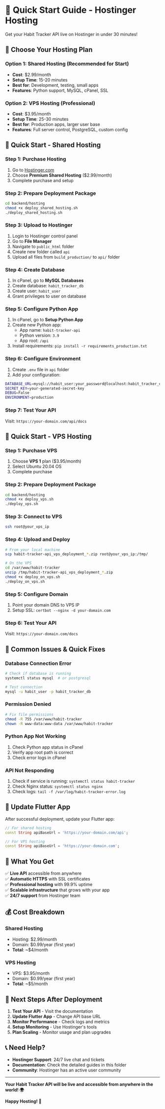 # 🚀 Quick Start Guide - Hostinger Hosting

Get your Habit Tracker API live on Hostinger in under 30 minutes!

## 🎯 **Choose Your Hosting Plan**

### **Option 1: Shared Hosting (Recommended for Start)**
- **Cost**: $2.99/month
- **Setup Time**: 15-20 minutes
- **Best for**: Development, testing, small apps
- **Features**: Python support, MySQL, cPanel, SSL

### **Option 2: VPS Hosting (Professional)**
- **Cost**: $3.95/month
- **Setup Time**: 25-30 minutes
- **Best for**: Production apps, larger user base
- **Features**: Full server control, PostgreSQL, custom config

## 🚀 **Quick Start - Shared Hosting**

### **Step 1: Purchase Hosting**
1. Go to [Hostinger.com](https://hostinger.com)
2. Choose **Premium Shared Hosting** ($2.99/month)
3. Complete purchase and setup

### **Step 2: Prepare Deployment Package**
```bash
cd backend/hosting
chmod +x deploy_shared_hosting.sh
./deploy_shared_hosting.sh
```

### **Step 3: Upload to Hostinger**
1. Login to Hostinger control panel
2. Go to **File Manager**
3. Navigate to `public_html` folder
4. Create new folder called `api`
5. Upload all files from `build_production/` to `api/` folder

### **Step 4: Create Database**
1. In cPanel, go to **MySQL Databases**
2. Create database: `habit_tracker_db`
3. Create user: `habit_user`
4. Grant privileges to user on database

### **Step 5: Configure Python App**
1. In cPanel, go to **Setup Python App**
2. Create new Python app:
   - App name: `habit-tracker-api`
   - Python version: `3.9`
   - App root: `/api`
3. Install requirements: `pip install -r requirements_production.txt`

### **Step 6: Configure Environment**
1. Create `.env` file in `api` folder
2. Add your configuration:
```bash
DATABASE_URL=mysql://habit_user:your_password@localhost:habit_tracker_db
SECRET_KEY=your-generated-secret-key
DEBUG=False
ENVIRONMENT=production
```

### **Step 7: Test Your API**
Visit: `https://your-domain.com/api/docs`

## 🐘 **Quick Start - VPS Hosting**

### **Step 1: Purchase VPS**
1. Choose **VPS 1** plan ($3.95/month)
2. Select Ubuntu 20.04 OS
3. Complete purchase

### **Step 2: Prepare Deployment Package**
```bash
cd backend/hosting
chmod +x deploy_vps.sh
./deploy_vps.sh
```

### **Step 3: Connect to VPS**
```bash
ssh root@your_vps_ip
```

### **Step 4: Upload and Deploy**
```bash
# From your local machine
scp habit-tracker-api_vps_deployment_*.zip root@your_vps_ip:/tmp/

# On the VPS
cd /var/www/habit-tracker
unzip /tmp/habit-tracker-api_vps_deployment_*.zip
chmod +x deploy_on_vps.sh
./deploy_on_vps.sh
```

### **Step 5: Configure Domain**
1. Point your domain DNS to VPS IP
2. Setup SSL: `certbot --nginx -d your-domain.com`

### **Step 6: Test Your API**
Visit: `https://your-domain.com/docs`

## 🔧 **Common Issues & Quick Fixes**

### **Database Connection Error**
```bash
# Check if database is running
systemctl status mysql  # or postgresql

# Test connection
mysql -u habit_user -p habit_tracker_db
```

### **Permission Denied**
```bash
# Fix file permissions
chmod -R 755 /var/www/habit-tracker
chown -R www-data:www-data /var/www/habit-tracker
```

### **Python App Not Working**
1. Check Python app status in cPanel
2. Verify app root path is correct
3. Check error logs in cPanel

### **API Not Responding**
1. Check if service is running: `systemctl status habit-tracker`
2. Check Nginx status: `systemctl status nginx`
3. Check logs: `tail -f /var/log/habit-tracker-error.log`

## 📱 **Update Flutter App**

After successful deployment, update your Flutter app:

```dart
// For shared hosting
const String apiBaseUrl = 'https://your-domain.com/api';

// For VPS hosting
const String apiBaseUrl = 'https://your-domain.com';
```

## 🎯 **What You Get**

✅ **Live API** accessible from anywhere  
✅ **Automatic HTTPS** with SSL certificates  
✅ **Professional hosting** with 99.9% uptime  
✅ **Scalable infrastructure** that grows with your app  
✅ **24/7 support** from Hostinger team  

## 💰 **Cost Breakdown**

### **Shared Hosting**
- Hosting: $2.99/month
- Domain: $0.99/year (first year)
- **Total**: ~$4/month

### **VPS Hosting**
- VPS: $3.95/month
- Domain: $0.99/year (first year)
- **Total**: ~$5/month

## 🚀 **Next Steps After Deployment**

1. **Test Your API** - Visit the documentation
2. **Update Flutter App** - Change API base URL
3. **Monitor Performance** - Check logs and metrics
4. **Setup Monitoring** - Use Hostinger's tools
5. **Plan Scaling** - Monitor usage and plan upgrades

## 📞 **Need Help?**

- **Hostinger Support**: 24/7 live chat and tickets
- **Documentation**: Check the detailed guides in this folder
- **Community**: Hostinger has an active user community

---

**Your Habit Tracker API will be live and accessible from anywhere in the world! 🌍**

**Happy Hosting! 🚀**
